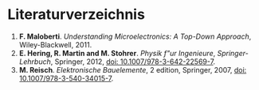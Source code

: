 <!-- !split -->
<!-- jupyter-book 04_lec.md -->
# Literaturverzeichnis

<!-- begin bibliography -->
 1. <a name="maloberti2011"></a> **F. Maloberti**.  *Understanding Microelectronics: A Top-Down Approach*, Wiley-Blackwell, 2011.
 2. <a name="hering2012"></a> **E. Hering, R. Martin and M. Stohrer**.  *Physik f\"ur Ingenieure*, *Springer-Lehrbuch*, Springer, 2012, [doi: 10.1007/978-3-642-22569-7](https://dx.doi.org/10.1007/978-3-642-22569-7).
 3. <a name="reisch2007"></a> **M. Reisch**.  *Elektronische Bauelemente*, 2 edition, Springer, 2007, [doi: 10.1007/978-3-540-34015-7](https://dx.doi.org/10.1007/978-3-540-34015-7).

<!-- end bibliography -->


